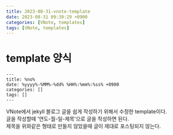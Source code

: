 ```yaml
---
title: 2023-08-31-vnote-template
date: 2023-08-31 09:39:29 +0900
categories: [VNote, templates]
tags: [VNote, templates]     
---
```


# template 양식
```
---
title: %no%
date: %yyyy%-%MM%-%dd% %HH%:%mm%:%ss% +0900
categories: []
tags: []     
---
```

VNote에서 jekyll 블로그 글을 쉽게 작성하기 위해서 수정한 template이다.  
글을 작성할때 '연도-월-일-제목'으로 글을 작성하면 된다.  
제목을 위와같은 형태로 만들지 않았을때 글이 제대로 포스팅되지 않는다.  
